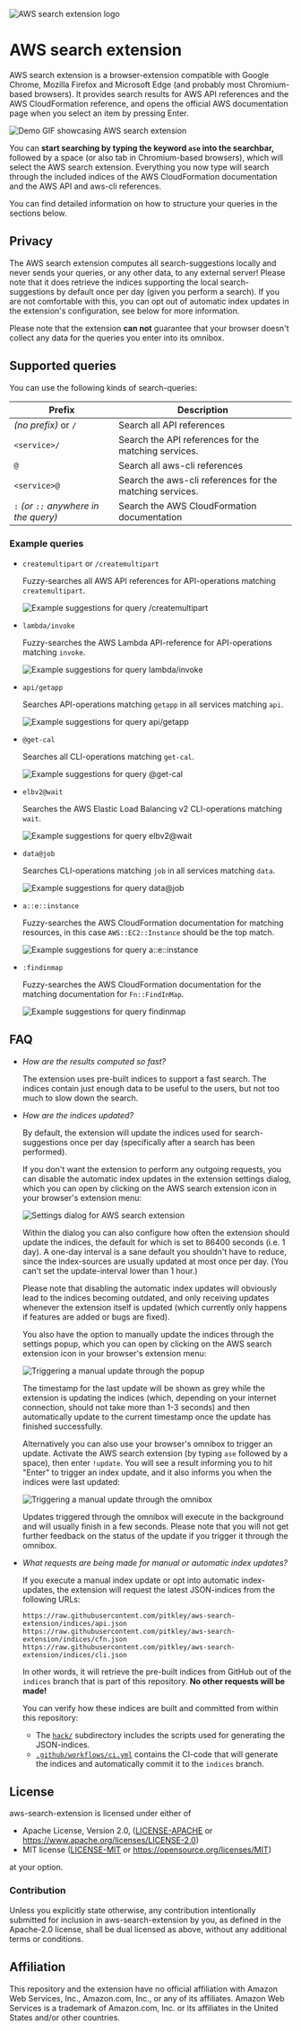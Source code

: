 ![AWS search extension logo](extension/logo.png)

# AWS search extension

AWS search extension is a browser-extension compatible with Google Chrome, Mozilla Firefox and Microsoft Edge (and probably most Chromium-based browsers).
It provides search results for AWS API references and the AWS CloudFormation reference, and opens the official AWS documentation page when you select an item by pressing Enter.

![Demo GIF showcasing AWS search extension](docs/demo.gif)

You can **start searching by typing the keyword `ase` into the searchbar,** followed by a space (or also tab in Chromium-based browsers), which will select the AWS search extension.
Everything you now type will search through the included indices of the AWS CloudFormation documentation and the AWS API and aws-cli references.

You can find detailed information on how to structure your queries in the sections below.

## Privacy

The AWS search extension computes all search-suggestions locally and never sends your queries, or any other data, to any external server!
Please note that it does retrieve the indices supporting the local search-suggestions by default once per day (given you perform a search).
If you are not comfortable with this, you can opt out of automatic index updates in the extension's configuration, see below for more information.

Please note that the extension **can not** guarantee that your browser doesn't collect any data for the queries you enter into its omnibox.

## Supported queries

You can use the following kinds of search-queries:

| Prefix                                | Description                                              |
| ------------------------------------- | -------------------------------------------------------- |
| *(no prefix)* or `/`                  | Search all API references                                |
| `<service>/`                          | Search the API references for the matching services.     |
| `@`                                   | Search all aws-cli references                            |
| `<service>@`                          | Search the aws-cli references for the matching services. |
| `:` *(or `::` anywhere in the query)* | Search the AWS CloudFormation documentation              |

### Example queries

* `createmultipart` or `/createmultipart`

    Fuzzy-searches all AWS API references for API-operations matching `createmultipart`.

    ![Example suggestions for query `/createmultipart`](docs/api-createmultipart.png)

* `lambda/invoke`

    Fuzzy-searches the AWS Lambda API-reference for API-operations matching `invoke`.

    ![Example suggestions for query `lambda/invoke`](docs/api-lambda-invoke.png)

* `api/getapp`

    Searches API-operations matching `getapp` in all services matching `api`.

    ![Example suggestions for query `api/getapp`](docs/api-api-getapp.png)

* `@get-cal`

    Searches all CLI-operations matching `get-cal`.

    ![Example suggestions for query `@get-cal`](docs/cli-getcal.png)

* `elbv2@wait`

    Searches the AWS Elastic Load Balancing v2 CLI-operations matching `wait`.

    ![Example suggestions for query `elbv2@wait`](docs/cli-elbv2-wait.png)

 * `data@job`

    Searches CLI-operations matching `job` in all services matching `data`.

    ![Example suggestions for query `data@job`](docs/cli-data-job.png)

* `a::e::instance`

    Fuzzy-searches the AWS CloudFormation documentation for matching resources, in this case `AWS::EC2::Instance` should be the top match.

    ![Example suggestions for query `a::e::instance`](docs/cfn-aeinstance.png)

* `:findinmap`

    Fuzzy-searches the AWS CloudFormation documentation for the matching documentation for `Fn::FindInMap`.

    ![Example suggestions for query `findinmap`](docs/cfn-findinmap.png)

## FAQ

* *How are the results computed so fast?*

    The extension uses pre-built indices to support a fast search.
    The indices contain just enough data to be useful to the users, but not too much to slow down the search.

* *How are the indices updated?*

    By default, the extension will update the indices used for search-suggestions once per day (specifically after a search has been performed).

    If you don't want the extension to perform any outgoing requests, you can disable the automatic index updates in the extension settings dialog, which you can open by clicking on the AWS search extension icon in your browser's extension menu:

    ![Settings dialog for AWS search extension](docs/aes-settings.png)

    Within the dialog you can also configure how often the extension should update the indices, the default for which is set to 86400 seconds (i.e. 1 day).
    A one-day interval is a sane default you shouldn't have to reduce, since the index-sources are usually updated at most once per day.
    (You can't set the update-interval lower than 1 hour.)

    Please note that disabling the automatic index updates will obviously lead to the indices becoming outdated, and only receiving updates whenever the extension itself is updated (which currently only happens if features are added or bugs are fixed).

    You also have the option to manually update the indices through the settings popup, which you can open by clicking on the AWS search extension icon in your browser's extension menu:

    ![Triggering a manual update through the popup](docs/aes-popup-update.png)

    The timestamp for the last update will be shown as grey while the extension is updating the indices (which, depending on your internet connection, should not take more than 1-3 seconds) and then automatically update to the current timestamp once the update has finished successfully.

    Alternatively you can also use your browser's omnibox to trigger an update.
    Activate the AWS search extension (by typing `ase` followed by a space), then enter `!update`.
    You will see a result informing you to hit "Enter" to trigger an index update, and it also informs you when the indices were last updated:

    ![Triggering a manual update through the omnibox](docs/aes-command-update.png)

    Updates triggered through the omnibox will execute in the background and will usually finish in a few seconds.
    Please note that you will not get further feedback on the status of the update if you trigger it through the omnibox.

* *What requests are being made for manual or automatic index updates?*

    If you execute a manual index update or opt into automatic index-updates, the extension will request the latest JSON-indices from the following URLs:

    ```
    https://raw.githubusercontent.com/pitkley/aws-search-extension/indices/api.json
    https://raw.githubusercontent.com/pitkley/aws-search-extension/indices/cfn.json
    https://raw.githubusercontent.com/pitkley/aws-search-extension/indices/cli.json
    ```

    In other words, it will retrieve the pre-built indices from GitHub out of the `indices` branch that is part of this repository.
    **No other requests will be made!**

    You can verify how these indices are built and committed from within this repository:

    * The [`hack/`](hack/) subdirectory includes the scripts used for generating the JSON-indices.
    * [`.github/workflows/ci.yml`](.github/workflows/ci.yml) contains the CI-code that will generate the indices and automatically commit it to the `indices` branch.

## <a name="license"></a> License

aws-search-extension is licensed under either of

* Apache License, Version 2.0, ([LICENSE-APACHE](LICENSE-APACHE) or <https://www.apache.org/licenses/LICENSE-2.0>)
* MIT license ([LICENSE-MIT](LICENSE-MIT) or <https://opensource.org/licenses/MIT>)

at your option.

### <a name="license-contribution"></a> Contribution

Unless you explicitly state otherwise, any contribution intentionally submitted for inclusion in aws-search-extension by you, as defined in the Apache-2.0 license, shall be dual licensed as above, without any additional terms or conditions.

## Affiliation

This repository and the extension have no official affiliation with Amazon Web Services, Inc., Amazon.com, Inc., or any of its affiliates.
Amazon Web Services is a trademark of Amazon.com, Inc. or its affiliates in the United States and/or other countries.
